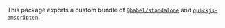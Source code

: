 This package exports a custom bundle of [`@babel/standalone`](https://github.com/babel/babel/tree/master/packages/babel-standalone) and [`quickjs-emscripten`](https://github.com/justjake/quickjs-emscripten).
